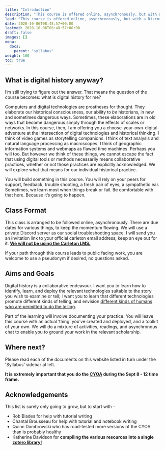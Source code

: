 ```yaml
---
title: "Introduction"
description: "This course is offered online, asynchronously, but with a Discord server to function as our social collaborative workspace. It’s interesting that I’ve led with format, and the word ‘collaborative’, rather than a definition of what ‘digital history’ is, right? There’s a good reason for that."
lead: "This course is offered online, asynchronously, but with a Discord server to function as our social collaborative workspace. It’s interesting that I’ve led with format, and the word ‘collaborative’, rather than a definition of what ‘digital history’ is, right? There’s a good reason for that."
date: 2020-10-06T08:48:57+00:00
lastmod: 2020-10-06T08:48:57+00:00
draft: false
images: []
menu:
  docs:
    parent: "syllabus"
weight: 100
toc: true
---
```


## What is digital history anyway?

I’m still trying to figure out the answer. That means the question of the course becomes: what is digital history for me?

Computers and digital technologies are prostheses for thought. They elaborate our historical consciousness, our ability to *be* historians, in new and sometimes dangerous ways. Sometimes, these elaborations are in old ways that become dangerous simply  through the effects of scales or networks. In this course, then, I am offering you a choose-your-own-digital-adventure at the intersection of digital technologies and historical thinking. I think of video games as storytelling companions. I think of text analysis and natural language processing as macroscopes. I think of geographic information systems and webmaps as flawed time machines. Perhaps you will too. But however we think of these things, we cannot escape the fact that using digital tools or methods necessarily means collaborative practices, whether or not those practices are explicitly acknowledged. We will explore what that means for our individual historical practice.

You will build something in this course. You will rely on your peers for support, feedback, trouble shooting, a fresh pair of eyes, a sympathetic ear. Sometimes, we learn most when things break or fail. Be comfortable with that here. Because it’s going to happen.

## Class Format

This class is arranged to be followed online, asynchronously. There are due dates for various things, to keep the momentum flowing. We will use a private Discord server as our social troubleshooting space. I will send you an invitation link to your official carleton email address; keep an eye out for it. **[We will not be using the Carleton LMS.](https://electricarchaeology.ca/2021/04/01/why-i-will-never-use-my-universitys-lms-again/)**

If your path through this course leads to public facing work, you are welcome to use a pseudonym if desired, no questions asked.

## Aims and Goals

Digital history is a collaborative endeavour. I want you to learn how to identify, learn, and deploy the relevant technologies suitable to the story you wish to examine or tell; I want you to learn that different technologies promote different kinds of telling, and envision [different kinds of humans who are permitted to do the telling](https://ocul-crl.primo.exlibrisgroup.com/permalink/01OCUL_CRL/1gorbd6/alma991008092579705153).

Part of the learning will involve documenting your practice. You will leave this course with an actual ‘thing’ you’ve created and deployed, and a toolkit of your own. We will do a mixture of activities, readings, and asynchronous chat to enable you to ground your work in the relevant scholarship.

## Where next?

Please read each of the documents on this website listed in turn under the 'Syllabus' sidebar at left.

**It is extremely important that you do the <a href='/docs/syllabus/cyoa' target='_blank'>CYOA</a> during the Sept 8 - 12 time frame.**

## Acknowledgements

This list is surely only going to grow, but to start with -

- Rob Blades for help with tutorial writing
- Chantal Brousseau for help with tutorial and notebook writing
- Quinn Dombrowski who has road-tested more versions of the CYOA than is probably healthy
- Katherine Davidson for **compiling the various resources into a single [zotero library!](https://www.zotero.org/groups/4311532/carleton_university_hist_5706/library)**
